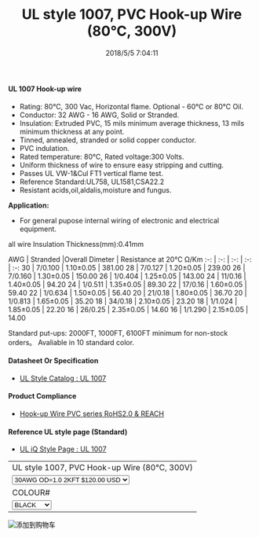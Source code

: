 ﻿---
layout: post 
title: UL style 1007, PVC Hook-up Wire (80℃, 300V)
categories: wire-cable
overview: PVC,1C WIRE, 28AWG,16AWG, TIN-PLANT
thumb_img: 
image: static/5-20210603.jpg
date: 2018/5/5 7:04:11
permalink: /wire-cable/ul1007-pvc-hookup-wire-80degc-300v.html
---

#### UL 1007 Hook-up wire

* Rating:  80℃, 300 Vac, Horizontal flame. Optional - 60℃ or 80℃ Oil.
* Conductor: 32 AWG - 16 AWG, Solid or Stranded.
* Insulation: Extruded PVC, 15 mils minimum average thickness, 13 mils minimum thickness at any point.
* Tinned, annealed, stranded or solid copper conductor.
* PVC indulation.
* Rated temperature: 80℃, Rated voltage:300 Volts.
* Uniform thickness of wire to ensure easy stripping and cutting.
* Passes UL VW-1&amp;Cul FT1 vertical flame test.
* Reference Standard:UL758, UL1581,CSA22.2 
* Resistant acids,oil,aldalis,moisture and fungus. 

__Application:__

* For general pupose internal wiring of electronic and electrical equipment. 

all wire Insulation Thickness(mm):0.41mm

AWG | Stranded |Overall Dimeter | Resistance at 20℃ Ω/Km
:-: | :-: |  :-: |  :-: |  :-: 
30 | 7/0.100 | 1.10±0.05 | 381.00
28 | 7/0.127 | 1.20±0.05 | 239.00
26 | 7/0.160 | 1.30±0.05 | 150.00
26 | 1/0.404 | 1.25±0.05 | 143.00
24 | 11/0.16 | 1.40±0.05 | 94.20
24 | 1/0.511 | 1.35±0.05 | 89.30
22 | 17/0.16 | 1.60±0.05 | 59.40
22 | 1/0.634 | 1.50±0.05 | 56.40
20 | 21/0.18 | 1.80±0.05 | 36.70
20 | 1/0.813 | 1.65±0.05 | 35.20
18 | 34/0.18 | 2.10±0.05 | 23.20
18 | 1/1.024 | 1.85±0.05 | 22.20
16 | 26/0.25 | 2.35±0.05 | 14.60
16 | 1/1.290 | 2.15±0.05 | 14.00  

Standard put-ups: 2000FT, 1000FT, 6100FT minimum for non-stock orders。
Avaliable in 10 standard color. 

#### Datasheet Or Specification

* [UL Style Catalog : UL 1007](/assets/catalogs/catalog-ul-style-1007.pdf)

#### Product Compliance

* [Hook-up Wire PVC  series RoHS2.0 &  REACH](/assets/compliance/2023-pvc.zip)

#### Reference UL style page (Standard)

* [UL iQ Style Page : UL 1007](https://iq.ul.com/awm/stylepage.aspx?style=1007)


<form action="https://www.paypal.com/cgi-bin/webscr" method="post" target="_blank">
  <input type="hidden" name="cmd" value="_s-xclick" />
  <input type="hidden" name="hosted_button_id" value="JUB5G9FUS34RC" />
  <table>
    <tr>
      <td>
        <input type="hidden" name="on0" value="UL style 1007, PVC Hook-up Wire (80℃, 300V)"/>
        UL style 1007, PVC Hook-up Wire (80℃, 300V)
      </td>
    </tr>
    <tr>
      <td>
        <select name="os0">
          <option value="30AWG OD=1.0 2KFT">
            30AWG OD=1.0 2KFT $120.00 USD
          </option>
          <option value="28AWG OD=1.2 2KFT">
            28AWG OD=1.2 2KFT $150.00 USD
          </option>
          <option value="26AWG OD=1.3 2KFT">
            26AWG OD=1.3 2KFT $170.00 USD
          </option>
          <option value="24AWG OD=1.4 2KFT">
            24AWG OD=1.4 2KFT $190.00 USD
          </option>
          <option value="22AWG OD=1.6 2KFT">
            22AWG OD=1.6 2KFT $220.00 USD
          </option>
          <option value="20AWG OD=1.8 2KFT">
            20AWG OD=1.8 2KFT $260.00 USD
          </option>
          <option value="18AWG OD=2.1 2KFT">
            18AWG OD=2.1 2KFT $290.00 USD
          </option>
          <option value="16AWG OD=2.4 2KFT">
            16AWG OD=2.4 2KFT $340.00 USD
          </option>
        </select>
      </td>
    </tr>
    <tr>
      <td>
        <input type="hidden" name="on1" value="COLOUR#"/>
        COLOUR#
      </td>
    </tr>
    <tr>
      <td>
        <select name="os1">
          <option value="BLACK">
            BLACK
          </option>
          <option value="BROWN">
            BROWN
          </option>
          <option value="RED">
            RED
          </option>
          <option value="ORANGE">
            ORANGE
          </option>
          <option value="YELLOW">
            YELLOW
          </option>
          <option value="GREEN">
            GREEN
          </option>
          <option value="BLUE">
            BLUE
          </option>
          <option value="VIOLET">
            VIOLET
          </option>
          <option value="GRAY">
            GRAY
          </option>
          <option value="WHITE">
            WHITE
          </option>
        </select>
      </td>
    </tr>
  </table>
  <input type="hidden" name="currency_code" value="USD" />
  <input type="image" src="https://www.paypalobjects.com/en_US/i/btn/btn_cart_SM.gif" border="0" name="submit" title="有了PayPal，您可以更安全便捷地在线付款！" alt="添加到购物车" />
</form>